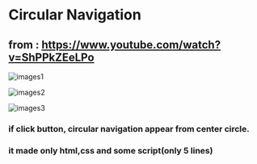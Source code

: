 # Circular Navigation

## from : https://www.youtube.com/watch?v=ShPPkZEeLPo

![images1](https://user-images.githubusercontent.com/76437987/144856396-ee2a7f28-8e6a-46db-a1b5-72aa1fc4bd88.PNG)

![images2](https://user-images.githubusercontent.com/76437987/144856424-c4032b41-9d4e-43b5-929e-685a32cdb26f.PNG)

![images3](https://user-images.githubusercontent.com/76437987/144856436-f7546e51-2b1e-43a6-8015-eda98331260e.PNG)

### if click button, circular navigation appear from center circle.
### it made only html,css and some script(only 5 lines)